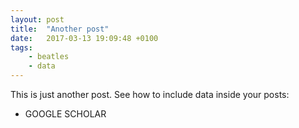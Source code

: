 ```yaml
---
layout: post
title:  "Another post"
date:   2017-03-13 19:09:48 +0100
tags: 
    - beatles
    - data
---
```


This is just another post. See how to include data inside your posts:


- GOOGLE SCHOLAR